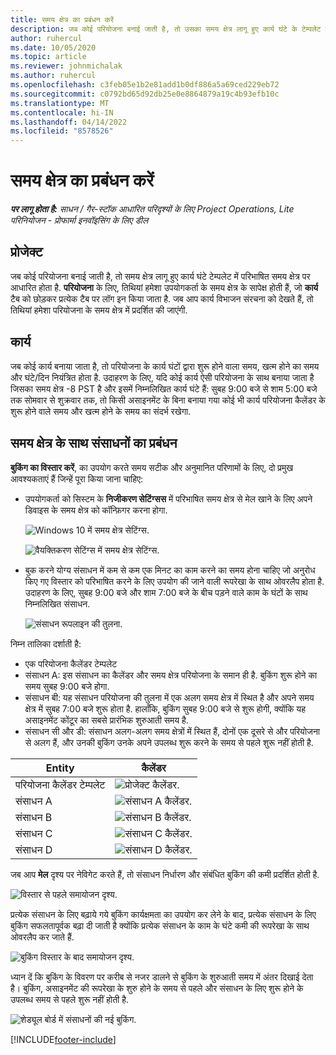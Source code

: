 ```yaml
---
title: समय क्षेत्र का प्रबंधन करें
description: जब कोई परियोजना बनाई जाती है, तो उसका समय क्षेत्र लागू हुए कार्य घंटे के टेम्पलेट में परिभाषित समय क्षेत्र पर आधारित होता है.
author: ruhercul
ms.date: 10/05/2020
ms.topic: article
ms.reviewer: johnmichalak
ms.author: ruhercul
ms.openlocfilehash: c3feb05e1b2e81add1b0df886a5a69ced229eb72
ms.sourcegitcommit: c0792bd65d92db25e0e8864879a19c4b93efb10c
ms.translationtype: MT
ms.contentlocale: hi-IN
ms.lasthandoff: 04/14/2022
ms.locfileid: "8578526"
---
```

# <a name="manage-time-zones"></a>समय क्षेत्र का प्रबंधन करें

_**पर लागू होता है:** साधन / गैर-स्टॉक आधारित परिदृश्यों के लिए Project Operations, Lite परिनियोजन - प्रोफार्मा इनवॉइसिंग के लिए डील_


## <a name="projects"></a>प्रोजेक्ट

जब कोई परियोजना बनाई जाती है, तो समय क्षेत्र लागू हुए कार्य घंटे टेम्पलेट में परिभाषित समय क्षेत्र पर आधारित होता है. **परियोजना** के लिए, तिथियां हमेशा उपयोगकर्ता के समय क्षेत्र के सापेक्ष होती हैं, जो **कार्य** टैब को छोड़कर प्रत्येक टैब पर लॉग इन किया जाता है. जब आप कार्य विभाजन संरचना को देखते हैं, तो तिथियां हमेशा परियोजना के समय क्षेत्र में प्रदर्शित की जाएंगी.

## <a name="tasks"></a>कार्य

जब कोई कार्य बनाया जाता है, तो परियोजना के कार्य घंटों द्वारा शुरू होने वाला समय, खत्म होने का समय और घंटे/दिन नियंत्रित होता है. उदाहरण के लिए, यदि कोई कार्य ऐसी परियोजना के साथ बनाया जाता है जिसका समय क्षेत्र -8 PST है और इसमें निम्नलिखित कार्य घंटे हैं: सुबह 9:00 बजे से शाम 5:00 बजे तक सोमवार से शुक्रवार तक, तो किसी असाइनमेंट के बिना बनाया गया कोई भी कार्य परियोजना कैलेंडर के शुरू होने वाले समय और खत्म होने के समय का संदर्भ रखेगा.

## <a name="manage-resources-with-time-zones"></a>समय क्षेत्र के साथ संसाधनों का प्रबंधन

**बुकिंग का विस्तार करें**, का उपयोग करते समय सटीक और अनुमानित परिणामों के लिए, दो प्रमुख आवश्यकताएं हैं जिन्हें पूरा किया जाना चाहिए:  

- उपयोगकर्ता को सिस्टम के **निजीकरण सेटिंग्सस** में परिभाषित समय क्षेत्र से मेल खाने के लिए अपने डिवाइस के समय क्षेत्र को कॉन्फ़िगर करना होगा.
 
  ![Windows 10 में समय क्षेत्र सेटिंग्स.](media/reconcile-assignments-03.png)

  ![वैयक्तिकरण सेटिंग्स में समय क्षेत्र सेटिंग्स.](media/reconcile-assignments-04.png)
 
- बुक करने योग्य संसाधन में कम से कम एक मिनट का काम करने का समय होना चाहिए जो अनुरोध किए गए विस्तार को परिभाषित करने के लिए उपयोग की जाने वाली रूपरेखा के साथ ओवरलैप होता है. उदाहरण के लिए, सुबह 9:00 बजे और शाम 7:00 बजे के बीच पड़ने वाले काम के घंटों के साथ निम्नलिखित संसाधन. 

  ![संसाधन रूपलाइन की तुलना.](media/reconcile-assignments-05.png)

निम्न तालिका दर्शाती है:

- एक परियोजना कैलेंडर टेम्पलेट
- संसाधन A: इस संसाधन का कैलेंडर और समय क्षेत्र परियोजना के समान ही है. बुकिंग शुरू होने का समय सुबह 9:00 बजे होगा.
- संसाधन बी: यह संसाधन परियोजना की तुलना में एक अलग समय क्षेत्र में स्थित है और अपने समय क्षेत्र में सुबह 7:00 बजे शुरू होता है. हालाँकि, बुकिंग सुबह 9:00 बजे से शुरू होगी, क्योंकि यह असाइनमेंट कोंटूर का सबसे प्रारंभिक शुरुआती समय है.
- संसाधन सी और डी: संसाधन अलग-अलग समय क्षेत्रों में स्थित हैं, दोनों एक दूसरे से और परियोजना से अलग हैं, और उनकी बुकिंग उनके अपने उपलब्ध शुरू करने के समय से पहले शुरू नहीं होती है.

|Entity  |कैलेंडर  |
|-|-|
|परियोजना कैलेंडर टेम्पलेट   | ![प्रोजेक्ट कैलेंडर.](media/reconcile-assignments-06.png) |
|संसाधन A  | ![संसाधन A कैलेंडर.](media/reconcile-assignments-06.png) |
|संसाधन B  |  ![संसाधन B कैलेंडर.](media/reconcile-assignments-07.png) |
|संसाधन C  |  ![संसाधन C कैलेंडर.](media/reconcile-assignments-08.png) |
|संसाधन D  | ![संसाधन D कैलेंडर.](media/reconcile-assignments-09.png)  |
 
जब आप **मेल** दृश्य पर नेविगेट करते हैं, तो संसाधन निर्धारण और संबंधित बुकिंग की कमी प्रदर्शित होती है.

![विस्तार से पहले समायोजन दृश्य.](media/reconcile-assignments-10.png)

प्रत्येक संसाधन के लिए बढ़ाये गये बुकिंग कार्यक्षमता का उपयोग कर लेने के बाद, प्रत्येक संसाधन के लिए बुकिंग सफलतापूर्वक बढ़ा दी जाती है क्योंकि प्रत्येक संसाधन के काम के घंटे कमी की रूपरेखा के साथ ओवरलैप कर जाते हैं.

![बुकिंग विस्तार के बाद समायोजन दृश्य.](media/reconcile-assignments-11.png) 

ध्यान दें कि बुकिंग के विवरण पर करीब से नजर डालने से बुकिंग के शुरुआती समय में अंतर दिखाई देता है। बुकिंग, असाइनमेंट की रूपरेखा के शुरु होने के समय से पहले और संसाधन के लिए शुरू होने के उपलब्ध समय से पहले शुरू नहीं होती है.

![शेड्यूल बोर्ड में संसाधनों की नई बुकिंग.](media/reconcile-assignments-12.png)


[!INCLUDE[footer-include](../includes/footer-banner.md)]